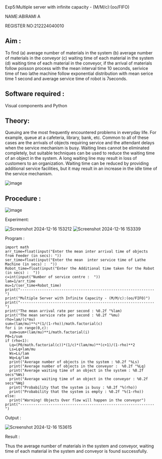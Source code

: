 Exp5:Multiple server with infinite capacity - (M/M/c):(oo/FIFO)

NAME:ABIRAMI A

REGISTER NO:212224040010

## Aim :
To find (a) average number of materials in the system (b) average number of materials in the conveyor (c) waiting time of each material in the system (d) waiting time of each material in the conveyor, if the arrival  of materials follow poisson process with the mean interval time 10 seconds, serivice time of two lathe machine follow exponential distribution with mean serice time 1 second and average service time of robot is 7seconds.

## Software required :
Visual components and Python

## Theory:
Queuing are the most frequently encountered problems in everyday life. For example, queue at a cafeteria, library, bank, etc. Common to all of these cases are the arrivals of objects requiring service and the attendant delays when the service mechanism is busy. Waiting lines cannot be eliminated completely, but suitable techniques can be used to reduce the waiting time of an object in the system. A long waiting line may result in loss of customers to an organization. Waiting time can be reduced by providing additional service facilities, but it may result in an increase in the idle time of the service mechanism.

![image](https://user-images.githubusercontent.com/103921593/203238035-1c8109bc-cbf2-4c77-baea-c5b682a752ef.png)

## Procedure :

![image](https://user-images.githubusercontent.com/103921593/203238265-176740b0-eae2-4772-90be-5449869ac9b0.png)




 Experiment:

 ![Screenshot 2024-12-16 153212](https://github.com/user-attachments/assets/96849bc8-3b27-4880-afde-66439cdb7bc7)
 ![Screenshot 2024-12-16 153339](https://github.com/user-attachments/assets/ffac3f07-fd39-4cad-af28-e8bdd35a1806)



 Program :

 ~~~
import math
arr_time=float(input("Enter the mean inter arrival time of objects from Feeder (in secs): "))
ser_time=float(input("Enter the mean  inter service time of Lathe Machine (in secs) :  "))
Robot_time=float(input("Enter the Additional time taken for the Robot (in secs) :  "))
c=int(input("Number of service centre :  "))
lam=1/arr_time
mu=1/(ser_time+Robot_time)
print("--------------------------------------------------------------")
print("Multiple Server with Infinite Capacity - (M/M/c):(oo/FIFO)")
print("--------------------------------------------------------------")
print("The mean arrival rate per second : %0.2f "%lam)
print("The mean service rate per second : %0.2f "%mu)
rho=lam/(c*mu)
sum=(lam/mu)**c*(1/(1-rho))/math.factorial(c)
for i in range(0,c):
   sum=sum+(lam/mu)**i/math.factorial(i)
P0=1/sum
if (rho<1):
   Lq=(P0/math.factorial(c))*(1/c)*(lam/mu)**(c+1)/(1-rho)**2
   Ls=Lq+lam/mu
   Ws=Ls/lam
   Wq=Lq/lam
   print("Average number of objects in the system : %0.2f "%Ls)
   print("Average number of objects in the conveyor :  %0.2f "%Lq)
   print("Average waiting time of an object in the system : %0.2f secs"%Ws)
   print("Average waiting time of an object in the conveyor : %0.2f secs"%Wq)
   print("Probability that the system is busy : %0.2f "%(rho))
   print("Probability that the system is empty : %0.2f "%(1-rho))
else:
   print("Warning! Objects Over flow will happen in the conveyor")
print("--------------------------------------------------------------")
~~~

 Output :

 ![Screenshot 2024-12-16 153615](https://github.com/user-attachments/assets/5ea5083e-4790-4d1e-96a3-c8bee38061f6)


 Result : 

 Thus the average number of materials in the system and conveyor, waiting time of each material in the system and conveyor is found successfully.

